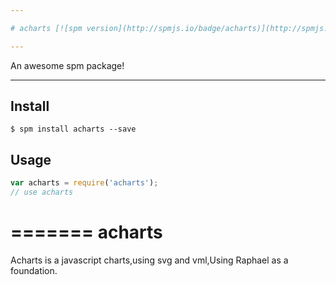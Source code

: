 ```yaml
---

# acharts [![spm version](http://spmjs.io/badge/acharts)](http://spmjs.io/package/acharts)

---
```


An awesome spm package!

---

## Install

```
$ spm install acharts --save
```

## Usage

```js
var acharts = require('acharts');
// use acharts
```
=======
acharts
=======

Acharts is a javascript charts,using svg and vml,Using Raphael as a foundation.


